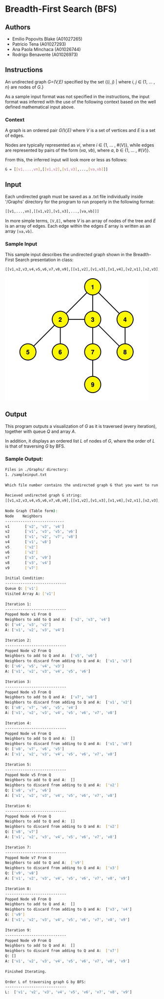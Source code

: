# Breadth-First Search (BFS)

## Authors
- Emilio Popovits Blake (A01027265)
- Patricio Tena (A01027293)
- Ana Paola Minchaca (A01026744)
- Rodrigo Benavente (A01026973)

## Instructions
An undirected graph *G=(V,E)* specified by the set {(*i*, *j*) | where *i*, *j* &isin; {1, ... , *n*} are nodes of *G*.}

As a sample input format was not specified in the instructions, the input format was inferred with the use of the following context based on the well defined mathematical input above.

### Context
A graph is an ordered pair *G(V,E)* where *V* is a set of vertices and *E* is a set of edges.

Nodes are typically represented as *vi*, where *i* &isin; {1, ... , #(*V*)}, while edges are represented by pairs of the form (*va*, *vb*), where *a*, *b* &isin; {1, ... , #(*V*)}.

From this, the inferred input will look more or less as follows:

```sh
G = [[v1,...,vn],[[v1,v2],[v1,v3],...,[va,vb]]]
```

## Input
Each undirected graph must be saved as a .txt file individually inside '/Graphs' directory for the program to run properly in the following format:

```sh
[[v1,...,vn],[[v1,v2],[v1,v3],...,[va,vb]]]
```

In more simple terms, `[V,E]`, where *V* is an array of nodes of the tree and *E* is an array of edges. Each edge within the edges *E* array is written as an array `[va,vb]`.

### Sample Input
This sample input describes the undirected graph shown in the Breadth-First Search presentation in class:
```sh
[[v1,v2,v3,v4,v5,v6,v7,v8,v9],[[v1,v2],[v1,v3],[v1,v4],[v2,v1],[v2,v3],[v2,v5],[v2,v6],[v3,v1],[v3,v2],[v3,v7],[v3,v8],[v4,v1],[v4,v8],[v5,v2],[v6,v2],[v7,v3],[v7,v9],[v8,v3],[v8,v4],[v9,v7]]]
```

![Sample Undirected Graph](./images/samplegraph.png)

## Output

This program outputs a visualization of *G* as it is traversed (every iteration), together with queue *Q* and array *A*.

In addition, it displays an ordered list *L* of nodes of *G*, where the order of *L* is that of traversing *G* by BFS.

### Sample Output:
```sh
Files in ./Graphs/ directory:
1. /sampleinput.txt

Which file number contains the undirected graph G that you want to run BFS on?: 1

Recieved undirected graph G string:
[[v1,v2,v3,v4,v5,v6,v7,v8,v9],[[v1,v2],[v1,v3],[v1,v4],[v2,v1],[v2,v3],[v2,v5],[v2,v6],[v3,v1],[v3,v2],[v3,v7],[v3,v8],[v4,v1],[v4,v8],[v5,v2],[v6,v2],[v7,v3],[v7,v9],[v8,v3],[v8,v4],[v9,v7]]]

Node Graph (Table form):
Node    Neighbors
---------------------------
v1       ['v2', 'v3', 'v4']
v2       ['v1', 'v3', 'v5', 'v6']
v3       ['v1', 'v2', 'v7', 'v8']
v4       ['v1', 'v8']
v5       ['v2']
v6       ['v2']
v7       ['v3', 'v9']
v8       ['v3', 'v4']
v9       ['v7']

Initial Condition:
----------------------------
Queue Q: ['v1']
Visited Array A: ['v1']

Iteration 1:
----------------------------
Popped Node v1 From Q
Neighbors to add to Q and A:  ['v2', 'v3', 'v4']
Q: ['v4', 'v3', 'v2']
A: ['v1', 'v2', 'v3', 'v4']

Iteration 2:
----------------------------
Popped Node v2 From Q
Neighbors to add to Q and A:  ['v5', 'v6']
Neighbors to discard from adding to Q and A:  ['v1', 'v3']
Q: ['v6', 'v5', 'v4', 'v3']
A: ['v1', 'v2', 'v3', 'v4', 'v5', 'v6']

Iteration 3:
----------------------------
Popped Node v3 From Q
Neighbors to add to Q and A:  ['v7', 'v8']
Neighbors to discard from adding to Q and A:  ['v1', 'v2']
Q: ['v8', 'v7', 'v6', 'v5', 'v4']
A: ['v1', 'v2', 'v3', 'v4', 'v5', 'v6', 'v7', 'v8']

Iteration 4:
----------------------------
Popped Node v4 From Q
Neighbors to add to Q and A:  []
Neighbors to discard from adding to Q and A:  ['v1', 'v8']
Q: ['v8', 'v7', 'v6', 'v5']
A: ['v1', 'v2', 'v3', 'v4', 'v5', 'v6', 'v7', 'v8']

Iteration 5:
----------------------------
Popped Node v5 From Q
Neighbors to add to Q and A:  []
Neighbors to discard from adding to Q and A:  ['v2']
Q: ['v8', 'v7', 'v6']
A: ['v1', 'v2', 'v3', 'v4', 'v5', 'v6', 'v7', 'v8']

Iteration 6:
----------------------------
Popped Node v6 From Q
Neighbors to add to Q and A:  []
Neighbors to discard from adding to Q and A:  ['v2']
Q: ['v8', 'v7']
A: ['v1', 'v2', 'v3', 'v4', 'v5', 'v6', 'v7', 'v8']

Iteration 7:
----------------------------
Popped Node v7 From Q
Neighbors to add to Q and A:  ['v9']
Neighbors to discard from adding to Q and A:  ['v3']
Q: ['v9', 'v8']
A: ['v1', 'v2', 'v3', 'v4', 'v5', 'v6', 'v7', 'v8', 'v9']

Iteration 8:
----------------------------
Popped Node v8 From Q
Neighbors to add to Q and A:  []
Neighbors to discard from adding to Q and A:  ['v3', 'v4']
Q: ['v9']
A: ['v1', 'v2', 'v3', 'v4', 'v5', 'v6', 'v7', 'v8', 'v9']

Iteration 9:
----------------------------
Popped Node v9 From Q
Neighbors to add to Q and A:  []
Neighbors to discard from adding to Q and A:  ['v7']
Q: []
A: ['v1', 'v2', 'v3', 'v4', 'v5', 'v6', 'v7', 'v8', 'v9']

Finished Iterating.

Order L of traversing graph G by BFS:
----------------------------
L:  ['v1', 'v2', 'v3', 'v4', 'v5', 'v6', 'v7', 'v8', 'v9']
```